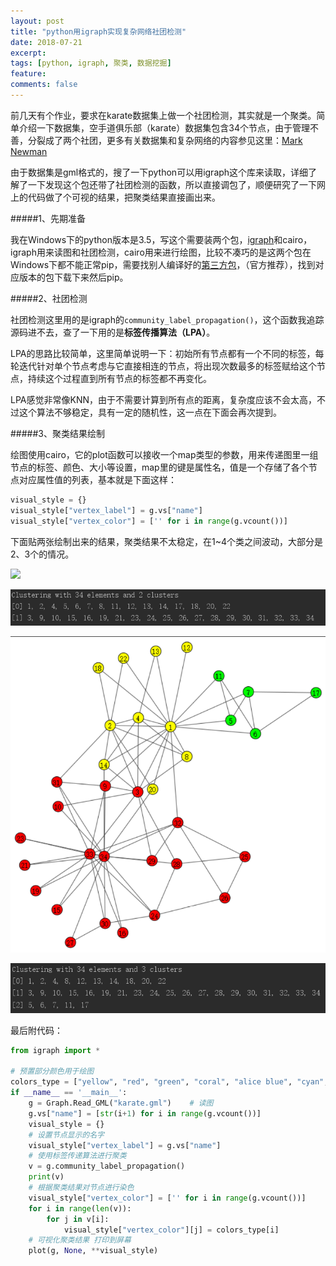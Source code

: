 ```yaml
---
layout: post
title: "python用igraph实现复杂网络社团检测"
date: 2018-07-21
excerpt: 
tags: [python, igraph, 聚类, 数据挖掘]
feature: 
comments: false
---
```


前几天有个作业，要求在karate数据集上做一个社团检测，其实就是一个聚类。简单介绍一下数据集，空手道俱乐部（karate）数据集包含34个节点，由于管理不善，分裂成了两个社团，更多有关数据集和复杂网络的内容参见这里：[Mark Newman](http://www-personal.umich.edu/~mejn/)

由于数据集是gml格式的，搜了一下python可以用igraph这个库来读取，详细了解了一下发现这个包还带了社团检测的函数，所以直接调包了，顺便研究了一下网上的代码做了个可视的结果，把聚类结果直接画出来。

#####1、先期准备

我在Windows下的python版本是3.5，写这个需要装两个包，[igraph](https://pypi.org/project/python-igraph/0.6.5/)和cairo，igraph用来读图和社团检测，cairo用来进行绘图，比较不凑巧的是这两个包在Windows下都不能正常pip，需要找别人编译好的[第三方包](https://www.lfd.uci.edu/~gohlke/pythonlibs/)，（官方推荐），找到对应版本的包下载下来然后pip。

#####2、社团检测

社团检测这里用的是igraph的`community_label_propagation()`，这个函数我追踪源码进不去，查了一下用的是**标签传播算法（LPA）**。

LPA的思路比较简单，这里简单说明一下：初始所有节点都有一个不同的标签，每轮迭代针对单个节点考虑与它直接相连的节点，将出现次数最多的标签赋给这个节点，持续这个过程直到所有节点的标签都不再变化。

LPA感觉非常像KNN，由于不需要计算到所有点的距离，复杂度应该不会太高，不过这个算法不够稳定，具有一定的随机性，这一点在下面会再次提到。

#####3、聚类结果绘制

绘图使用cairo，它的plot函数可以接收一个map类型的参数，用来传递图里一组节点的标签、颜色、大小等设置，map里的键是属性名，值是一个存储了各个节点对应属性值的列表，基本就是下面这样：

```python
visual_style = {}
visual_style["vertex_label"] = g.vs["name"]
visual_style["vertex_color"] = ['' for i in range(g.vcount())]
```

下面贴两张绘制出来的结果，聚类结果不太稳定，在1~4个类之间波动，大部分是2、3个的情况。

<img src="https://github.com/dancingline/dancingline.github.io/tree/master/_posts/img/2018-07-21-1.jpg">

![](./img/2018-07-21-2.jpg)

![](./img/2018-07-21-3.jpg)

<img src="./img/2018-07-21-4.jpg">

最后附代码：

```python
from igraph import *

# 预置部分颜色用于绘图
colors_type = ["yellow", "red", "green", "coral", "alice blue", "cyan", "pink"]
if __name__ == '__main__':
    g = Graph.Read_GML("karate.gml")    # 读图
    g.vs["name"] = [str(i+1) for i in range(g.vcount())]
    visual_style = {}
    # 设置节点显示的名字
    visual_style["vertex_label"] = g.vs["name"]
    # 使用标签传递算法进行聚类
    v = g.community_label_propagation()
    print(v)
    # 根据聚类结果对节点进行染色
    visual_style["vertex_color"] = ['' for i in range(g.vcount())]
    for i in range(len(v)):
        for j in v[i]:
            visual_style["vertex_color"][j] = colors_type[i]
    # 可视化聚类结果 打印到屏幕
    plot(g, None, **visual_style)
```